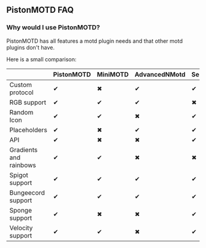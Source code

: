 PistonMOTD FAQ
---------------

<!-- MACRO{toc|fromDepth=1|toDepth=4} -->

### Why would I use PistonMOTD?

PistonMOTD has all features a motd plugin needs and that other motd plugins don't have.

Here is a small comparison:

|                        | PistonMOTD | MiniMOTD | AdvancedNMotd | ServerListPlus |
|------------------------|------------|----------|---------------|----------------|
| Custom protocol        | ✔          | ✖        | ✔             | ✔              |
| RGB support            | ✔          | ✔        | ✔             | ✖              |
| Random Icon            | ✔          | ✔        | ✖             | ✔              |
| Placeholders           | ✔          | ✖        | ✔             | ✔              |
| API                    | ✔          | ✖        | ✖             | ✔              |
| Gradients and rainbows | ✔          | ✔        | ✖             | ✖              |
| Spigot support         | ✔          | ✔        | ✔             | ✔              |
| Bungeecord support     | ✔          | ✔        | ✔             | ✔              |
| Sponge support         | ✔          | ✖        | ✖             | ✔              |
| Velocity support       | ✔          | ✔        | ✖             | ✔              |